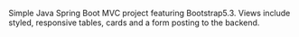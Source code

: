 Simple Java Spring Boot MVC project featuring Bootstrap5.3. Views include styled, responsive tables, cards and a form posting to the backend.
